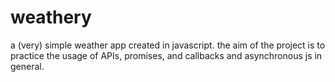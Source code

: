 # weathery

a (very) simple weather app created in javascript. the aim of the project is to practice the usage of APIs, promises, and callbacks and asynchronous js in general.

